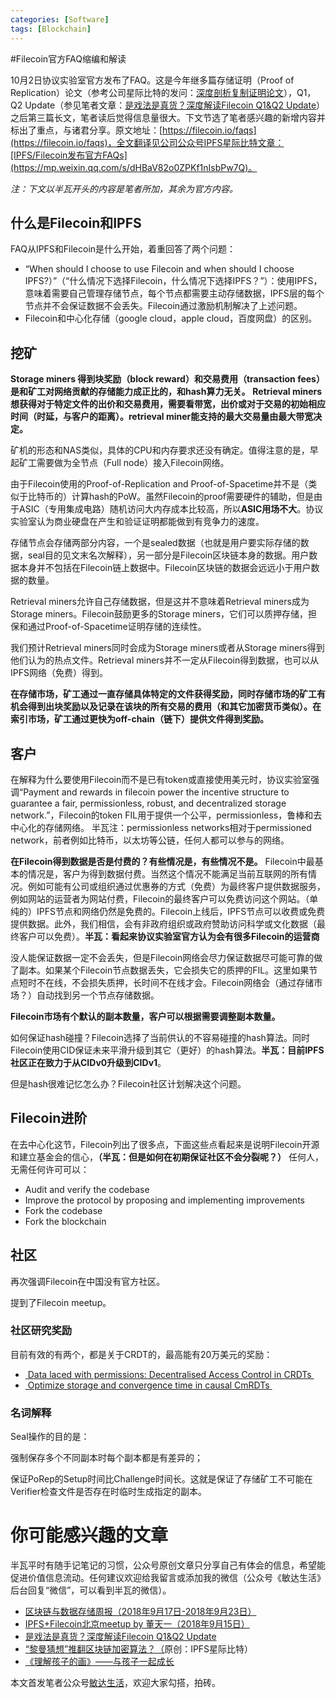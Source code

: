 ```yaml
---
categories: [Software]
tags: [Blockchain]
---
```


#Filecoin官方FAQ缩编和解读

10月2日协议实验室官方发布了FAQ。这是今年继多篇存储证明（Proof of Replication）论文（参考公司星际比特的发问：[深度剖析复制证明论文](https://mp.weixin.qq.com/s/c6yyt9_-btRl8muxlZW0qw)），Q1，Q2 Update（参见笔者文章：[是戏法是真货？深度解读Filecoin Q1&Q2 Update](https://mp.weixin.qq.com/s?__biz=MzI5MzcwODYxMQ==&mid=2247483884&idx=1&sn=beb97d485de90dedbbf742903c53d36a&scene=21#wechat_redirect)）之后第三篇长文，笔者读后觉得信息量很大。下文节选了笔者感兴趣的新增内容并标出了重点，与诸君分享。原文地址：[https://filecoin.io/faqs](https://filecoin.io/faqs)，全文翻译见公司公众号IPFS星际比特文章：[IPFS/Filecoin发布官方FAQs](https://mp.weixin.qq.com/s/dHBaV82o0ZPKf1nIsbPw7Q)。

*注：下文以半瓦开头的内容是笔者所加，其余为官方内容。*

## 什么是Filecoin和IPFS
FAQ从IPFS和Filecoin是什么开始，着重回答了两个问题：
*  “When should I choose to use Filecoin and when should I choose IPFS?）”（“什么情况下选择Filecoin，什么情况下选择IPFS？”）：使用IPFS，意味着需要自己管理存储节点，每个节点都需要主动存储数据，IPFS层的每个节点并不会保证数据不会丢失。Filecoin通过激励机制解决了上述问题。
* Filecoin和中心化存储（google cloud，apple cloud，百度网盘）的区别。

## 挖矿
**Storage miners 得到块奖励（block reward）和交易费用（transaction fees）是和矿工对网络贡献的存储能力成正比的，和hash算力无关。**
**Retrieval miners想获得对于特定文件的出价和交易费用，需要看带宽，出价或对于交易的初始相应时间（时延，与客户的距离）。retrieval miner能支持的最大交易量由最大带宽决定。**

矿机的形态和NAS类似，具体的CPU和内存要求还没有确定。值得注意的是，早起矿工需要做为全节点（Full node）接入Filecoin网络。

由于Filecoin使用的Proof-of-Replication and Proof-of-Spacetime并不是（类似于比特币的）计算hash的PoW。虽然Filecoin的proof需要硬件的辅助，但是由于ASIC（专用集成电路）随机访问大内存成本比较高，所以**ASIC用场不大**。协议实验室认为商业硬盘在产生和验证证明都能做到有竞争力的速度。

存储节点会存储两部分内容，一个是sealed数据（也就是用户要实际存储的数据，seal目的见文末名次解释），另一部分是Filecoin区块链本身的数据。用户数据本身并不包括在Filecoin链上数据中。Filecoin区块链的数据会远远小于用户数据的数量。

Retrieval miners允许自己存储数据，但是这并不意味着Retrieval miners成为Storage miners。Filecoin鼓励更多的Storage miners，它们可以质押存储，担保和通过Proof-of-Spacetime证明存储的连续性。

我们预计Retrieval miners同时会成为Storage miners或者从Storage miners得到他们认为的热点文件。Retrieval miners并不一定从Filecoin得到数据，也可以从IPFS网络（免费）得到。

**在存储市场，矿工通过一直存储具体特定的文件获得奖励，同时存储市场的矿工有机会得到出块奖励以及记录在该块的所有交易的费用（和其它加密货币类似）。在索引市场，矿工通过更快为off-chain（链下）提供文件得到奖励。**

## 客户
在解释为什么要使用Filecoin而不是已有token或直接使用美元时，协议实验室强调“Payment and rewards in filecoin power the incentive structure to guarantee a fair, permissionless, robust, and decentralized storage network.”，Filecoin的token FIL用于提供一个公平，permissionless，鲁棒和去中心化的存储网络。
半瓦注：permissionless networks相对于permissioned network，前者例如比特币，以太坊等公链，任何人都可以参与的网络。

**在Filecoin得到数据是否是付费的？有些情况是，有些情况不是。** Filecoin中最基本的情况是，客户为得到数据付费。当然这个情况不能满足当前互联网的所有情况。例如可能有公司或组织通过优惠券的方式（免费）为最终客户提供数据服务，例如网站的运营者为网站付费，Filecoin的最终客户可以免费访问这个网站。（单纯的）IPFS节点和网络仍然是免费的。Filecoin上线后，IPFS节点可以收费或免费提供数据。此外，我们相信，会有非政府组织或政府赞助访问科学或文化数据（最终客户可以免费）。**半瓦：看起来协议实验室官方认为会有很多Filecoin的运营商**

没人能保证数据一定不会丢失，但是Filecoin网络会尽力保证数据尽可能可靠的做了副本。如果某个Filecoin节点数据丢失，它会损失它的质押的FIL。这里如果节点短时不在线，不会损失质押，长时间不在线才会。Filecoin网络会（通过存储市场？）自动找到另一个节点存储数据。

**Filecoin市场有个默认的副本数量，客户可以根据需要调整副本数量。**

如何保证hash碰撞？Filecoin选择了当前供认的不容易碰撞的hash算法。同时Filecoin使用CID保证未来平滑升级到其它（更好）的hash算法。**半瓦：目前IPFS社区正在致力于从CIDv0升级到CIDv1**。

但是hash很难记忆怎么办？Filecoin社区计划解决这个问题。

## Filecoin进阶
在去中心化这节，Filecoin列出了很多点，下面这些点看起来是说明Filecoin开源和建立基金会的信心，**（半瓦：但是如何在初期保证社区不会分裂呢？）** 任何人，无需任何许可可以：
* Audit and verify the codebase
* Improve the protocol by proposing and implementing improvements
* Fork the codebase
* Fork the blockchain

## 社区
再次强调Filecoin在中国没有官方社区。

提到了Filecoin meetup。

### 社区研究奖励
目前有效的有两个，都是关于CRDT的，最高能有20万美元的奖励：
* [ Data laced with permissions: Decentralised Access Control in CRDTs ](https://github.com/protocol/research-RFPs/blob/master/RFPs/rfp-4-CRDT-ACL.md)
* [ Optimize storage and convergence time in causal CmRDTs ](https://github.com/protocol/research-RFPs/blob/master/RFPs/rfp-5-optimized-CmRDT.md)

### 名词解释

Seal操作的目的是：

强制保存多个不同副本时每个副本都是有差异的；

保证PoRep的Setup时间比Challenge时间长。这就是保证了存储矿工不可能在Verifier检查文件是否存在时临时生成指定的副本。

# 你可能感兴趣的文章

半瓦平时有随手记笔记的习惯，公众号原创文章只分享自己有体会的信息，希望能促进价值信息流动。任何建议欢迎给我留言或添加我的微信（公众号《敏达生活》后台回复“微信”，可以看到半瓦的微信）。

* [区块链与数据存储周报（2018年9月17日-2018年9月23日）](https://mp.weixin.qq.com/s?__biz=MzI5MzcwODYxMQ==&mid=2247483897&idx=1&sn=19453afa202772521a7b57f052072184&chksm=ec6cb7d5db1b3ec3abb7e61e3483b11661267e9c22a35174a0b4fb2516e1deceda6fb8a00c7d&token=1343963564&lang=zh_CN#rd)
* [IPFS+Filecoin北京meetup by 董天一（2018年9月15日）](https://mp.weixin.qq.com/s?__biz=MzI5MzcwODYxMQ==&mid=2247483890&idx=1&sn=d1d6bb3a86f5fdaab5495f9024df13de&scene=21#wechat_redirect)
* [是戏法是真货？深度解读Filecoin Q1&Q2 Update](https://mp.weixin.qq.com/s?__biz=MzI5MzcwODYxMQ==&mid=2247483884&idx=1&sn=beb97d485de90dedbbf742903c53d36a&scene=21#wechat_redirect)
* [“黎曼猜想”推翻区块链加密算法？（](https://mp.weixin.qq.com/s?__biz=MzU4NDQ5NzE3NQ==&mid=2247484130&idx=1&sn=8d1ce1399e8f5c015fd48e5cf58ee5cb&scene=21#wechat_redirect)原创：IPFS星际比特）
* [《理解孩子的画》——与孩子一起成长](https://mp.weixin.qq.com/s?__biz=MzI5MzcwODYxMQ==&mid=2247483918&idx=1&sn=fa9b33bb5b34604895dd24f6a8ea3183&chksm=ec6cb422db1b3d343413dc73c4a6ba1bdd6aa7ef6910c1f1c80a94ae4daa51c9ed9cedbc6697&token=1343963564&lang=zh_CN#rd)



本文首发笔者公众号[敏达生活](https://mp.weixin.qq.com/s/9Dbq6H9amoHR15RicO1MFA)，欢迎大家勾搭，拍砖。
